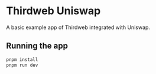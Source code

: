 # Thirdweb Uniswap

A basic example app of Thirdweb integrated with Uniswap.

## Running the app

```bash
pnpm install
pnpm run dev
```

